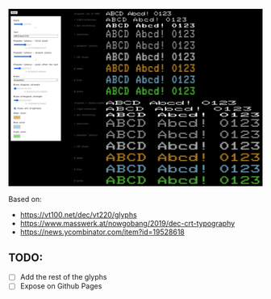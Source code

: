 [![Screenshot](https://github.com/Janiczek/vt220-font-emulation/raw/main/screenshot_knobs.png)](https://github.com/Janiczek/vt220-font-emulation/raw/main/screenshot_knobs.png)

Based on:

- https://vt100.net/dec/vt220/glyphs
- https://www.masswerk.at/nowgobang/2019/dec-crt-typography
- https://news.ycombinator.com/item?id=19528618

## TODO:

- [ ] Add the rest of the glyphs
- [ ] Expose on Github Pages
